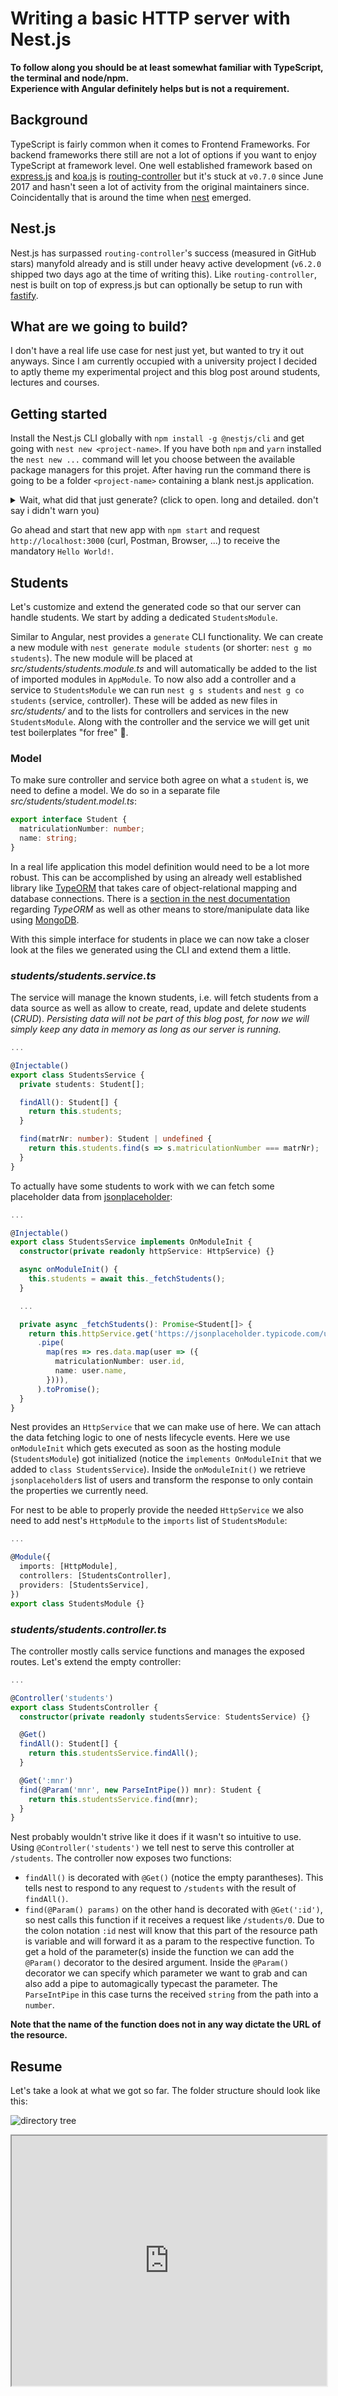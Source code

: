 # Writing a basic HTTP server with Nest.js

**To follow along you should be at least somewhat familiar with TypeScript, the terminal and node/npm.\
Experience with Angular definitely helps but is not a requirement.**

## Background

TypeScript is fairly common when it comes to Frontend Frameworks.
For backend frameworks there still are not a lot of options if you want to enjoy TypeScript at framework level. One well established framework based on [express.js](https://expressjs.com) and [koa.js](https://koajs.com/) is [routing-controller](https://github.com/typestack/routing-controllers) but it's stuck at `v0.7.0` since June 2017 and hasn't seen a lot of activity from the original maintainers since. Coincidentally that is around the time when [nest](https://nestjs.com/) emerged.

## Nest.js

Nest.js has surpassed `routing-controller`'s success (measured in GitHub stars) manyfold already and is still under heavy active development (`v6.2.0` shipped two days ago at the time of writing this). Like `routing-controller`, nest is built on top of express.js but can optionally be setup to run with [fastify](https://www.fastify.io/).

## What are we going to build?

I don't have a real life use case for nest just yet, but wanted to try it out anyways. Since I am currently occupied with a university project I decided to aptly theme my experimental project and this blog post around students, lectures and courses.

## Getting started

Install the Nest.js CLI globally with `npm install -g @nestjs/cli` and get going with `nest new <project-name>`. If you have both `npm` and `yarn` installed the `nest new ...` command will let you choose between the available package managers for this projet. After having run the command there is going to be a folder `<project-name>` containing a blank nest.js application.

<details>
  <summary>Wait, what did that just generate? (click to open. long and detailed. don't say i didn't warn you)</summary>
  <p>
After having run the `nest new project-name` command you will find a directory `project-name` (or whatever name you chose) which contains a bunch of config and metadata files (`package.json`, `tsconfig.json`, etc.) and a simple nest application in `src/`, complete with Unit- and E2E-tests written using [Jest](https://jestjs.io/).

Let's take a closer look at the files that got generated. To inclined readers it will be fairly obvious that nest is heavily inspired by [Angular](https://angular.io). They not only share similar decorators but also split code similarly and provide seemingly the same Dependency Injection (DI) functionality.

### *main.ts*

```ts
...

async function bootstrap() {
  const app = await NestFactory.create(AppModule);
  await app.listen(3000);
}
bootstrap();
```

Bootstraps your application by creating a new nest app and telling it to listen for requests on port 3000.

### *app.module.ts*

```ts
...

@Module({
  imports: [],
  controllers: [AppController],
  providers: [AppService],
})
export class AppModule {}
```

Defines `class AppModule` that is decorated with nest's `@Module()` decorator which receives a list of Controllers and Providers that are used throughout the module.

### *app.controller.ts*

```ts
...

@Controller()
export class AppController {
  constructor(private readonly appService: AppService) {}
  ...
}
```

Defines `class AppController`.
This class is decorated with nest's `@Controller()` decorator. In it's constructor it states a dependency to the `AppService` provided by the `AppModule`. This will be automatically resolved by nest.

### *app.service.ts*

```ts
...

@Injectable()
export class AppService {
  ...
}
```

Defines `class AppService` that provides service functionality in the application. It's decorated with `@Injectable()` to let nest know that this can be stated as a dependency somewhere else. For this to work `AppService` has to be enlisted in the array of providers in `AppModule`.

---

  </p>
</details>

Go ahead and start that new app with `npm start` and request `http://localhost:3000` (curl, Postman, Browser, ...) to receive the mandatory `Hello World!`.

## Students

Let's customize and extend the generated code so that our server can handle students. We start by adding a dedicated `StudentsModule`.

Similar to Angular, nest provides a `generate` CLI functionality. We can create a new module with `nest generate module students` (or shorter: `nest g mo students`). The new module will be placed at *src/students/students.module.ts* and will automatically be added to the list of imported modules in  `AppModule`. To now also add a controller and a service to `StudentsModule` we can run `nest g s students` and `nest g co students` (`s`ervice, `co`ntroller). These will be added as new files in *src/students/* and to the lists for controllers and services in the new `StudentsModule`. Along with the controller and the service we will get unit test boilerplates "for free" :tada:.

### Model

To make sure controller and service both agree on what a `student` is, we need to define a model. We do so in a separate file *src/students/student.model.ts*:

```ts
export interface Student {
  matriculationNumber: number;
  name: string;
}
```

In a real life application this model definition would need to be a lot more robust. This can be accomplished by using an already well established library like [TypeORM](https://github.com/typeorm/typeorm) that takes care of object-relational mapping and database connections. There is a [section in the nest documentation](https://docs.nestjs.com/techniques/database) regarding *TypeORM* as well as other means to store/manipulate data like using [MongoDB](https://www.mongodb.com/).

With this simple interface for students in place we can now take a closer look at the files we generated using the CLI and extend them a little.

### *students/students.service.ts*

The service will manage the known students, i.e. will fetch students from a data source as well as allow to create, read, update and delete students (*CRUD*). *Persisting data will not be part of this blog post, for now we will simply keep any data in memory as long as our server is running.*

```ts
...

@Injectable()
export class StudentsService {
  private students: Student[];

  findAll(): Student[] {
    return this.students;
  }

  find(matrNr: number): Student | undefined {
    return this.students.find(s => s.matriculationNumber === matrNr);
  }
}
```

To actually have some students to work with we can fetch some placeholder data from [jsonplaceholder](https://jsonplaceholder.typicode.com):

```ts
...

@Injectable()
export class StudentsService implements OnModuleInit {
  constructor(private readonly httpService: HttpService) {}

  async onModuleInit() {
    this.students = await this._fetchStudents();
  }

  ...

  private async _fetchStudents(): Promise<Student[]> {
    return this.httpService.get('https://jsonplaceholder.typicode.com/users')
      .pipe(
        map(res => res.data.map(user => ({
          matriculationNumber: user.id,
          name: user.name,
        }))),
      ).toPromise();
  }
}
```

Nest provides an `HttpService` that we can make use of here. We can attach the data fetching logic to one of nests lifecycle events. Here we use `onModuleInit` which gets executed as soon as the hosting module (`StudentsModule`) got initialized (notice the `implements OnModuleInit` that we added to `class StudentsService`). Inside the `onModuleInit()` we retrieve `jsonplaceholder`s list of users and transform the response to only contain the properties we currently need.

For nest to be able to properly provide the needed `HttpService` we also need to add nest's `HttpModule` to the `imports` list of `StudentsModule`:

```ts
...

@Module({
  imports: [HttpModule],
  controllers: [StudentsController],
  providers: [StudentsService],
})
export class StudentsModule {}
```

### *students/students.controller.ts*

The controller mostly calls service functions and manages the exposed routes. Let's extend the empty controller:

```ts
...

@Controller('students')
export class StudentsController {
  constructor(private readonly studentsService: StudentsService) {}

  @Get()
  findAll(): Student[] {
    return this.studentsService.findAll();
  }

  @Get(':mnr')
  find(@Param('mnr', new ParseIntPipe()) mnr): Student {
    return this.studentsService.find(mnr);
  }
}
```

Nest probably wouldn't strive like it does if it wasn't so intuitive to use. Using `@Controller('students')` we tell nest to serve this controller at `/students`. The controller now exposes two functions:
- `findAll()` is decorated with `@Get()` (notice the empty parantheses). This tells nest to respond to any request to `/students` with the result of `findAll()`.
- `find(@Param() params)` on the other hand is decorated with `@Get(':id')`, so nest calls this function if it receives a request like `/students/0`. Due to the colon notation `:id` nest will know that this part of the resource path is variable and will forward it as a param to the respective function. To get a hold of the parameter(s) inside the function we can add the `@Param()` decorator to the desired argument. Inside the `@Param()` decorator we can specify which parameter we want to grab and can also add a pipe to automagically typecast the parameter. The `ParseIntPipe` in this case turns the received `string` from the path into a `number`.

**Note that the name of the function does not in any way dictate the URL of the resource.**

## Resume

Let's take a look at what we got so far.
The folder structure should look like this:

![directory tree](/docs/tree.png)

<iframe src="https://stackblitz.com/edit/nestjs-test?embed=1&file=src/students/students.controller.ts&view=editor" width="100%" height="400px">

Let's go over each file
```ts
# app.module.ts
# (got rid of the not used AppController and AppService)

import { Module } from '@nestjs/common';
import { StudentsModule } from './students/students.module';

@Module({
  imports: [StudentsModule],
})
export class AppModule {}
```

```ts
# students/students.module.ts

import { Module, HttpModule } from '@nestjs/common';
import { StudentsController } from './students.controller';
import { StudentsService } from './students.service';

@Module({
  imports: [HttpModule],
  controllers: [StudentsController],
  providers: [StudentsService],
})
export class StudentsModule {}
```

```ts
# students/students.controller.ts

import { Controller, Get, Param, ParseIntPipe } from '@nestjs/common';
import { Student } from './students.model';
import { StudentsService } from './students.service';

@Controller('students')
export class StudentsController {
  constructor(private readonly studentsService: StudentsService) {}

  @Get()
  findAll(): Student[] {
    return this.studentsService.findAll();
  }

  @Get(':mnr')
  find(@Param('mnr', new ParseIntPipe()) mnr): Student {
    return this.studentsService.find(mnr);
  }
}
```

```ts
# students/students.service.ts

import { HttpService, Injectable, OnModuleInit } from '@nestjs/common';
import { map } from 'rxjs/operators';
import { Student } from './students.model';

@Injectable()
export class StudentsService implements OnModuleInit {
  private students: Student[] = [];

  constructor(private readonly httpService: HttpService) {}

  async onModuleInit() {
    this.students = await this._fetchStudents();
  }

  findAll(): Student[] {
    return this.students;
  }

  find(matrNr: number): Student | undefined {
    return this.students.find(s => s.matriculationNumber === matrNr);
  }

  private async _fetchStudents(): Promise<Student[]> {
    return this.httpService.get('https://jsonplaceholder.typicode.com/users')
      .pipe(
        map(res => res.data.map(user => ({
          matriculationNumber: user.id,
          name: user.name,
        }))),
      ).toPromise();
  }
}
```

If we start the nest application with `{npm|yarn} run start:dev` (`:dev` to keep watching for file changes) we will get an http server listening at port 3000 (unless you changed the port in `main.ts`).

Using a tool like [Postman](https://www.getpostman.com/) (or simply the browser) we can now start requesting data from our server:

Requesting `http://localhost:3000/students` will yield a list of students. Notice that Nest automatically stringifies objects and adds the `Content-Type: application/json` header to the response.

Requesting `http://localhost:3000/students/1` expectedly yields the student with id 1, which at the time of writing this is *Leanne Graham*:

```json
{
    "id": 1,
    "name": "Leanne Graham"
}
```
